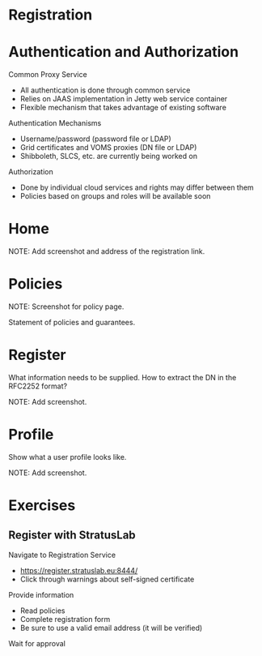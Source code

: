 
Registration
============

Authentication and Authorization
================================

Common Proxy Service
  * All authentication is done through common service
  * Relies on JAAS implementation in Jetty web service container
  * Flexible mechanism that takes advantage of existing software

Authentication Mechanisms
  * Username/password (password file or LDAP)
  * Grid certificates and VOMS proxies (DN file or LDAP)
  * Shibboleth, SLCS, etc. are currently being worked on

Authorization
  * Done by individual cloud services and rights may differ between them
  * Policies based on groups and roles will be available soon

Home
====

NOTE: Add screenshot and address of the registration link. 


Policies
========

NOTE: Screenshot for policy page.

Statement of policies and guarantees.

Register
========

What information needs to be supplied.  How to extract the DN in the
RFC2252 format?

NOTE: Add screenshot.

Profile
=======

Show what a user profile looks like.  

NOTE: Add screenshot. 

Exercises
=========

Register with StratusLab
------------------------

Navigate to Registration Service
  * https://register.stratuslab.eu:8444/
  * Click through warnings about self-signed certificate

Provide information
  * Read policies
  * Complete registration form
  * Be sure to use a valid email address (it will be verified) 

Wait for approval 

